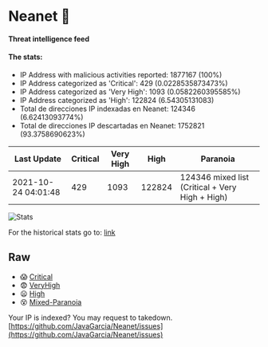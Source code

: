 # Neanet :hocho:
#### Threat intelligence feed
#### The stats:

- IP Address with malicious activities reported: 1877167 (100%)
- IP Address categorized as 'Critical':  429 (0.0228535873473%)
- IP Address categorized as 'Very High':  1093 (0.0582260395585%)
- IP Address categorized as 'High':  122824 (6.54305131083)
- Total de direcciones IP indexadas en Neanet:  124346 (6.62413093774%)
- Total de direcciones IP descartadas en Neanet:  1752821 (93.3758690623%)

| Last Update | Critical | Very High | High | Paranoia |
| --- | --- | --- | --- | --- |
| 2021-10-24 04:01:48 | 429 | 1093 | 122824 | 124346 mixed list (Critical + Very High + High)|

![Stats](https://docs.google.com/spreadsheets/d/e/2PACX-1vSnaNMIXVabIpDJjufMlzH7poXnshF3mgd8Is1g9ytUEzVsP5my4Trn8f-xkoLLQ38xpL3HtmUexLo6/pubchart?oid=501124687&format=image)

For the historical stats go to: [link](/stats.csv)
## Raw
- :scream: [Critical](https://raw.githubusercontent.com/JavaGarcia/Neanet/master/blacklists/neanet_critical.txt)
- :fearful: [VeryHigh](https://raw.githubusercontent.com/JavaGarcia/Neanet/master/blacklists/neanet_veryHigh.txtt)
- :frowning: [High](https://raw.githubusercontent.com/JavaGarcia/Neanet/master/blacklists/neanet_high.txt)
- :dizzy_face: [Mixed-Paranoia](https://raw.githubusercontent.com/JavaGarcia/Neanet/master/blacklists/neanet_all.txt)


Your IP is indexed? You may request to takedown. [https://github.com/JavaGarcia/Neanet/issues](https://github.com/JavaGarcia/Neanet/issues)













































































































































































































































































































































































































































































































































































































































































































































































































































































































































































































































































































































































































































































































































































































































































































































































































































































































































































































































































































































































































































































































































































































































































































































































































































































































































































































































































































































































































































































































































































































































































































































































































































































































































































































































































































































































































































































































































































































































































































































































































































































































































































































































































































































































































































































































































































































































































































































































































































































































































































































































































































































































































































































































































































































































































































































































































































































































































































































































































































































































































































































































































































































































































































































































































































































































































































































































































































































































































































































































































































































































































































































































































































































































































































































































































































































































































































































































































































































































































































































































































































































































































































































































































































































































































































































































































































































































































































































































































































































































































































































































































































































































































































































































































































































































































































































































































































































































































































































































